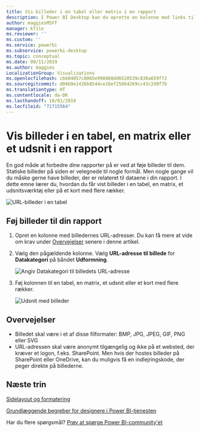 ```yaml
---
title: Vis billeder i en tabel eller matrix i en rapport
description: I Power BI Desktop kan du oprette en kolonne med links til billeder. Derefter skal du i enten Power BI Desktop eller Power BI-tjenesten føje disse links til en rapporttabel, en matrix, et udsnit eller et kort med flere rækker for at få vist billedet.
author: maggiesMSFT
manager: kfile
ms.reviewer: ''
ms.custom: ''
ms.service: powerbi
ms.subservice: powerbi-desktop
ms.topic: conceptual
ms.date: 09/11/2019
ms.author: maggies
LocalizationGroup: Visualizations
ms.openlocfilehash: cbb04057c8065e998068dd6520539c830a659f72
ms.sourcegitcommit: d04b9e1426b8544ce16ef25864269cc43c2d9f7b
ms.translationtype: HT
ms.contentlocale: da-DK
ms.lasthandoff: 10/01/2019
ms.locfileid: "71715564"
---
```

# <a name="display-images-in-a-table-matrix-or-slicer-in-a-report"></a>Vis billeder i en tabel, en matrix eller et udsnit i en rapport

En god måde at forbedre dine rapporter på er ved at føje billeder til dem. Statiske billeder på siden er velegnede til nogle formål. Men nogle gange vil du måske gerne have billeder, der er relateret til dataene i din rapport. I dette emne lærer du, hvordan du får vist billeder i en tabel, en matrix, et udsnitsværktøj eller på et kort med flere rækker. 

![URL-billeder i en tabel](media/power-bi-images-tables/power-bi-url-images-table.png)

## <a name="add-images-to-your-report"></a>Føj billeder til din rapport

1. Opret en kolonne med billedernes URL-adresser. Du kan få mere at vide om krav under [Overvejelser](#considerations) senere i denne artikel.

1. Vælg den pågældende kolonne. Vælg **URL-adresse til billede** for **Datakategori** på båndet **Udformning**.

    ![Angiv Datakategori til billedets URL-adresse](media/power-bi-images-tables/power-bi-set-url-image.png)

1. Føj kolonnen til en tabel, en matrix, et udsnit eller et kort med flere rækker.

    ![Udsnit med billeder](media/power-bi-images-tables/power-bi-url-images-slicer.png)

## <a name="considerations"></a>Overvejelser

- Billedet skal være i et af disse filformater: BMP, JPG, JPEG, GIF, PNG eller SVG
- URL-adressen skal være anonymt tilgængelig og ikke på et websted, der kræver et logon, f.eks. SharePoint. Men hvis der hostes billeder på SharePoint eller OneDrive, kan du muligvis få en indlejringskode, der peger direkte på billederne. 


## <a name="next-steps"></a>Næste trin

[Sidelayout og formatering](/learn/modules/visuals-in-power-bi/12-formatting)

[Grundlæggende begreber for designere i Power BI-tjenesten](service-basic-concepts.md)

Har du flere spørgsmål? [Prøv at spørge Power BI-community'et](http://community.powerbi.com/)


